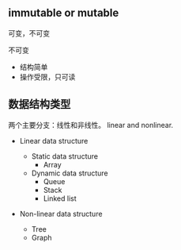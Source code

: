 ## immutable or mutable
可变，不可变

不可变
- 结构简单
- 操作受限，只可读

## 数据结构类型

两个主要分支：线性和非线性。
linear and nonlinear.

- Linear data structure
  - Static data structure
    - Array
  - Dynamic data structure
    - Queue
    - Stack
    - Linked list

- Non-linear data structure
  - Tree
  - Graph

